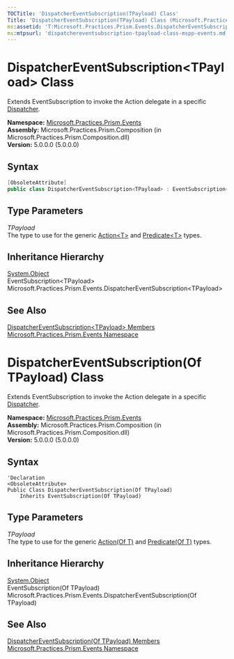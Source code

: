 ```yaml
---
TOCTitle: 'DispatcherEventSubscription(TPayload) Class'
Title: 'DispatcherEventSubscription(TPayload) Class (Microsoft.Practices.Prism.Events)'
ms:assetid: 'T:Microsoft.Practices.Prism.Events.DispatcherEventSubscription\`1'
ms:mtpsurl: 'dispatchereventsubscription-tpayload-class-mspp-events.md'
---
```


# DispatcherEventSubscription&lt;TPayload&gt; Class

Extends EventSubscription to invoke the Action delegate in a specific [Dispatcher](http://msdn.microsoft.com/en-us/library/ms615907).

**Namespace:** [Microsoft.Practices.Prism.Events](/patterns-practices/reference/mspp-events-namespace)  
**Assembly:** Microsoft.Practices.Prism.Composition (in Microsoft.Practices.Prism.Composition.dll)  
**Version:** 5.0.0.0 (5.0.0.0)

## Syntax

```C#
[ObsoleteAttribute]
public class DispatcherEventSubscription<TPayload> : EventSubscription<TPayload>
```

## Type Parameters

*TPayload*  
The type to use for the generic [Action&lt;T&gt;](http://msdn.microsoft.com/en-us/library/018hxwa8) and [Predicate&lt;T&gt;](http://msdn.microsoft.com/en-us/library/bfcke1bz) types.

## Inheritance Hierarchy

[System.Object](http://msdn.microsoft.com/en-us/library/e5kfa45b)  
EventSubscription&lt;TPayload&gt;  
Microsoft.Practices.Prism.Events.DispatcherEventSubscription&lt;TPayload&gt;

## See Also

[DispatcherEventSubscription&lt;TPayload&gt; Members](/patterns-practices/reference/dispatchereventsubscription-tpayload-members-mspp-events)  
[Microsoft.Practices.Prism.Events Namespace](/patterns-practices/reference/mspp-events-namespace)  


# DispatcherEventSubscription(Of TPayload) Class

Extends EventSubscription to invoke the Action delegate in a specific [Dispatcher](http://msdn.microsoft.com/en-us/library/ms615907).

**Namespace:** [Microsoft.Practices.Prism.Events](/patterns-practices/reference/mspp-events-namespace)  
**Assembly:** Microsoft.Practices.Prism.Composition (in Microsoft.Practices.Prism.Composition.dll)  
**Version:** 5.0.0.0 (5.0.0.0)

## Syntax

```VB
'Declaration
<ObsoleteAttribute> 
Public Class DispatcherEventSubscription(Of TPayload)
	Inherits EventSubscription(Of TPayload)
```

## Type Parameters

*TPayload*  
The type to use for the generic [Action(Of T)](http://msdn.microsoft.com/en-us/library/018hxwa8) and [Predicate(Of T)](http://msdn.microsoft.com/en-us/library/bfcke1bz) types.

## Inheritance Hierarchy

[System.Object](http://msdn.microsoft.com/en-us/library/e5kfa45b)  
EventSubscription(Of TPayload)  
Microsoft.Practices.Prism.Events.DispatcherEventSubscription(Of TPayload)

## See Also

[DispatcherEventSubscription(Of TPayload) Members](/patterns-practices/reference/dispatchereventsubscription-tpayload-members-mspp-events)  
[Microsoft.Practices.Prism.Events Namespace](/patterns-practices/reference/mspp-events-namespace)  
